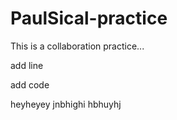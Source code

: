 # PaulSical-practice
This is a collaboration practice...

add line

add code


heyheyey
jnbhighi
hbhuyhj

